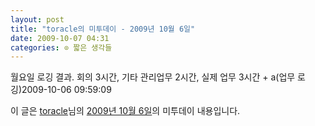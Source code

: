 ```yaml
---
layout: post
title: "toracle의 미투데이 - 2009년 10월 6일"
date: 2009-10-07 04:31
categories: ⊙ 짧은 생각들
---
```


월요일 로깅 결과. 회의 3시간, 기타 관리업무 2시간, 실제 업무 3시간 + a(업무 로깅)2009-10-06 09:59:09

이 글은 [toracle](http://me2day.net/toracle)님의 [2009년 10월 6일](http://me2day.net/toracle/2009/10/06#09:59:09)의 미투데이 내용입니다.


       
